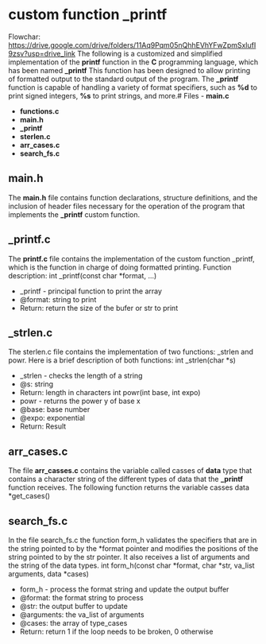 # custom function _printf
Flowchar: https://drive.google.com/drive/folders/11Aq9Pqm05nQhhEVhYFwZpmSxlufI9zsv?usp=drive_link
The following is a customized and simplified implementation of the **printf** function in the **C** programming language, which has been named **_printf** This function has been designed to allow printing of formatted output to the standard output of the program. The **_printf** function is capable of handling a variety of format specifiers, such as **%d** to print signed integers, **%s** to print strings, and more.# Files - **main.c**
- **functions.c**
- **main.h**
- **_printf**
- **sterlen.c**
- **arr_cases.c**
- **search_fs.c**
## main.h
The **main.h** file contains function declarations, structure definitions, and the inclusion of header files necessary for the operation of the program that implements the **_printf** custom function.
## _printf.c
The **printf.c** file contains the implementation of the custom function _printf, which is the function in charge of doing formatted printing.
Function description:
int _printf(const char *format, ...)
 * _printf - principal function to print the array
 * @format: string to print
 * Return: return the size of the bufer or str to print
## _strlen.c
The sterlen.c file contains the implementation of two functions: _strlen and powr. Here is a brief description of both functions:
int _strlen(char *s)
 * _strlen - checks the length of a string
 * @s: string
 * Return: length in characters
int powr(int base, int expo)
 * powr - returns the power y of base x
 * @base: base number
 * @expo: exponential
 * Return: Result
## arr_cases.c
The file **arr_casses.c** contains the variable called casses of **data** type that contains a character string of the different types of data that the **_printf**  function receives.
The following function returns the variable casses
data *get_cases()
## search_fs.c
In the file search_fs.c the function form_h validates the specifiers that are in the string pointed to by the *format pointer and modifies the positions of the string pointed to by the str pointer. It also receives a list of arguments and the string of the data types.
int form_h(const char *format, char *str, va_list arguments, data *cases)
 * form_h - process the format string and update the output buffer
 * @format: the format string to process
 * @str: the output buffer to update
 * @arguments: the va_list of arguments
 * @cases: the array of type_cases
 * Return: return 1 if the loop needs to be broken, 0 otherwise
